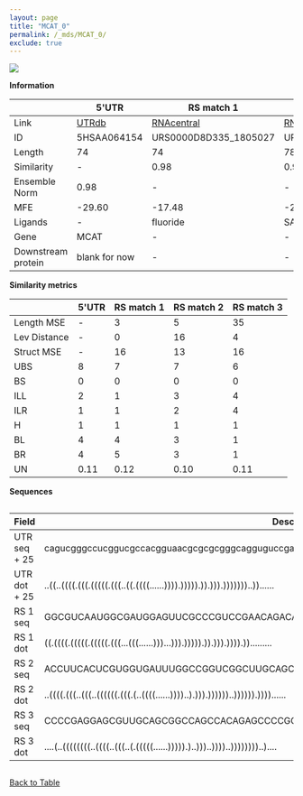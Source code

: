 ```yaml
---
layout: page
title: "MCAT_0"
permalink: /_mds/MCAT_0/
exclude: true
---
```




![](../../alns_9.28.22/aln_5HSAA064154_0.994.png?raw=true)


**Information**

| | 5'UTR       | RS match 1   | RS match 2  | RS match 3 |
| ---- | ----------- | ----------- | ----------- | ----------- |
| Link | <a href="http://utrdb.ba.itb.cnr.it/getutr/5HSAA064154/1" target="_blank" rel="noopener noreferrer">UTRdb</a>   | <a href="https://rnacentral.org/rna/URS0000D8D335/1805027" target="_blank" rel="noopener noreferrer">RNAcentral</a>     |<a href="https://rnacentral.org/rna/URS0000BFF99F/1189611" target="_blank" rel="noopener noreferrer">RNAcentral</a>  | <a href="https://rnacentral.org/rna/URS0000C10111/1795631" target="_blank" rel="noopener noreferrer">RNAcentral</a>   |
| ID | 5HSAA064154     | URS0000D8D335_1805027     | URS0000BFF99F_1189611     | URS0000C10111_1795631     |
| Length | 74     |  74    | 78   |  76    |
| Similarity | - | 0.98 | 0.96 | 0.97 |
| Ensemble Norm | 0.98 | - | - | - |
| MFE | -29.60 | -17.48 | -21.15 | -33.23 |
| Ligands | - | fluoride | SAM | homocysteine |
| Gene | MCAT | - | - | - |
| Downstream protein | blank for now    |    -    | -  | - |


**Similarity metrics**

| | 5'UTR       | RS match 1   | RS match 2  | RS match 3 |
| ---- | ----------- | ----------- | ----------- | ----------- |
| Length MSE | - | 3 | 5 | 35 |
| Lev Distance | - | 0 | 16 | 4 |
| Struct MSE | - | 16 | 13 | 16 |
| UBS| 8 | 7 | 7 | 6 |
| BS | 0 | 0 | 0 | 0 |
| ILL | 2 | 1 | 3 | 4 |
| ILR | 1 | 1 | 2 | 4 |
| H | 1 | 1 | 1 | 1 |
| BL | 4 | 4 | 3 | 1 |
| BR | 4 | 5 | 3 | 1 |
| UN | 0.11 | 0.12 | 0.10 | 0.11 |

**Sequences**


<div style="overflow-x:auto;">

<table>
<colgroup>
<col width="30%" />
<col width="70%" />
</colgroup>
<thead>
<tr class="header">
<th>Field</th>
<th>Description</th>
</tr>
</thead>
<tbody>
<tr>
<td markdown="span">UTR seq + 25 </td>
<td markdown="span"> cagucgggccucggucgccacgguaacgcgcgcgggcagguguccgaccATGAGCGTCCGGGTCGCACGGGTAG </td>
</tr>
<tr>
<td markdown="span">UTR dot + 25  </td>
<td markdown="span"> ..((..((((.(((.(((((.(((..((.((((......)))).))))).)).))).)))))))..))......
</td>
</tr>


<tr>
<td markdown="span">RS 1 seq </td>
<td markdown="span"> GGCGUCAAUGGCGAUGGAGUUCGCCCGUCCGAACAGACAAACGGCCUCUGAUGACUGAUGACUCCUGAUCCCGA
</td>
</tr>


<tr>
<td markdown="span">RS 1 dot </td>
<td markdown="span"> ((.((((.(((((.(((((.(((...(((......)))...))).))))).)).))).)))).)).........
</td>
</tr>


<tr>
<td markdown="span">RS 2 seq </td>
<td markdown="span"> ACCUUCACUCGUGGUGAUUUGGCCGGUCGGCUUGCAGCCACGUAAAACAAUUCGCUAAAAGGCCGAGCGAAGCAGAAU
</td>
</tr>


<tr>
<td markdown="span">RS 2 dot </td>
<td markdown="span"> ..((((.(((..(((..((((((.(((.(..((((......))))..).))).))))))..)))))).))))......
</td>
</tr>


<tr>
<td markdown="span">RS 3 seq </td>
<td markdown="span"> CCCCGAGGAGCGUUGCAGCGGCCAGCCACAGAGCCCCGCCAGGCUCGGGUGUUCUCCGCAACGACGCUCACCUGAC
</td>
</tr>


<tr>
<td markdown="span">RS 3 dot </td>
<td markdown="span"> ....(..((((((((..((((..(((..(.(((((......))))).)..)))..))))..))))))))..)....
</td>
</tr>

</tbody>
</table>


</div>


[Back to Table](../../display)
